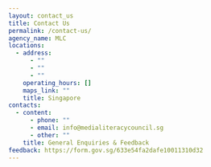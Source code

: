 ```yaml
---
layout: contact_us
title: Contact Us
permalink: /contact-us/
agency_name: MLC
locations:
  - address:
      - ""
      - ""
      - ""
    operating_hours: []
    maps_link: ""
    title: Singapore
contacts:
  - content:
      - phone: ""
      - email: info@medialiteracycouncil.sg
      - other: ""
    title: General Enquiries & Feedback
feedback: https://form.gov.sg/633e54fa2dafe10011310d32
---
```

